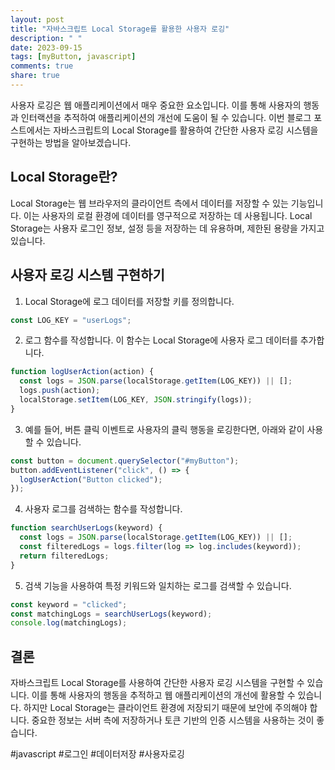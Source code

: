 ```yaml
---
layout: post
title: "자바스크립트 Local Storage를 활용한 사용자 로깅"
description: " "
date: 2023-09-15
tags: [myButton, javascript]
comments: true
share: true
---
```


사용자 로깅은 웹 애플리케이션에서 매우 중요한 요소입니다. 이를 통해 사용자의 행동과 인터랙션을 추적하여 애플리케이션의 개선에 도움이 될 수 있습니다. 이번 블로그 포스트에서는 자바스크립트의 Local Storage를 활용하여 간단한 사용자 로깅 시스템을 구현하는 방법을 알아보겠습니다.

## Local Storage란?

Local Storage는 웹 브라우저의 클라이언트 측에서 데이터를 저장할 수 있는 기능입니다. 이는 사용자의 로컬 환경에 데이터를 영구적으로 저장하는 데 사용됩니다. Local Storage는 사용자 로그인 정보, 설정 등을 저장하는 데 유용하며, 제한된 용량을 가지고 있습니다.

## 사용자 로깅 시스템 구현하기

1. Local Storage에 로그 데이터를 저장할 키를 정의합니다.

```javascript
const LOG_KEY = "userLogs";
```

2. 로그 함수를 작성합니다. 이 함수는 Local Storage에 사용자 로그 데이터를 추가합니다.
```javascript
function logUserAction(action) {
  const logs = JSON.parse(localStorage.getItem(LOG_KEY)) || [];
  logs.push(action);
  localStorage.setItem(LOG_KEY, JSON.stringify(logs));
}
```

3. 예를 들어, 버튼 클릭 이벤트로 사용자의 클릭 행동을 로깅한다면, 아래와 같이 사용할 수 있습니다.

```javascript
const button = document.querySelector("#myButton");
button.addEventListener("click", () => {
  logUserAction("Button clicked");
});
```

4. 사용자 로그를 검색하는 함수를 작성합니다.

```javascript
function searchUserLogs(keyword) {
  const logs = JSON.parse(localStorage.getItem(LOG_KEY)) || [];
  const filteredLogs = logs.filter(log => log.includes(keyword));
  return filteredLogs;
}
```

5. 검색 기능을 사용하여 특정 키워드와 일치하는 로그를 검색할 수 있습니다.

```javascript
const keyword = "clicked";
const matchingLogs = searchUserLogs(keyword);
console.log(matchingLogs);
```

## 결론

자바스크립트 Local Storage를 사용하여 간단한 사용자 로깅 시스템을 구현할 수 있습니다. 이를 통해 사용자의 행동을 추적하고 웹 애플리케이션의 개선에 활용할 수 있습니다. 하지만 Local Storage는 클라이언트 환경에 저장되기 때문에 보안에 주의해야 합니다. 중요한 정보는 서버 측에 저장하거나 토큰 기반의 인증 시스템을 사용하는 것이 좋습니다.

#javascript #로그인 #데이터저장 #사용자로깅